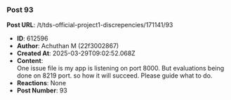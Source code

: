 ### Post 93
**Post URL**: /t/tds-official-project1-discrepencies/171141/93
- **ID**: 612596
- **Author**: Achuthan M (22f3002867)
- **Created At**: 2025-03-29T09:02:52.068Z
- **Content**:  
  One issue file is my app is listening on port 8000. But evaluations being done on 8219 port. so how it will succeed. Please guide what to do.
- **Reactions**: None
- **Post Number**: 93

